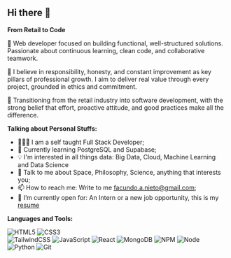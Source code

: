 ## Hi there 👋

**From Retail to Code**

🎯 Web developer focused on building functional, well-structured solutions. Passionate about continuous learning, clean code, and collaborative teamwork.

🧠 I believe in responsibility, honesty, and constant improvement as key pillars of professional growth. I aim to deliver real value through every project, grounded in ethics and commitment.

🚀 Transitioning from the retail industry into software development, with the strong belief that effort, proactive attitude, and good practices make all the difference.

**Talking about Personal Stuffs:**

- 👨🏽‍💻 I am a self taught Full Stack Developer;
- 🌱 Currently learning PostgreSQL and Supabase; 
- 💡 I'm interested in all things data: Big Data, Cloud, Machine Learning and Data Science
- 💬 Talk to me about Space, Philosophy, Science, anything that interests you;
- 📫 How to reach me: Write to me <a href="mailto:tucorreo@gmail.com">facundo.a.nieto@gmail.com</a>;
- 🤔 I’m currently open for: An Intern or a new job opportunity, this is my [resume](https://docs.google.com/document/d/1qjaaozKvyZf53WQ32BHVb_KSnVUydTCX/view)

**Languages and Tools:**  

![HTML5](https://img.shields.io/badge/html5-%23E34F26.svg?style=for-the-badge&logo=html5&logoColor=white) ![CSS3](https://img.shields.io/badge/css3-%231572B6.svg?style=for-the-badge&logo=css3&logoColor=white)   
![TailwindCSS](https://img.shields.io/badge/tailwindcss-%2338B2AC.svg?style=for-the-badge&logo=tailwind-css&logoColor=white) 
![JavaScript](https://img.shields.io/badge/javascript-%23323330.svg?style=for-the-badge&logo=javascript&logoColor=%23F7DF1E) 
![React](https://img.shields.io/badge/react-%2320232a.svg?style=for-the-badge&logo=react&logoColor=%2361DAFB) 
![MongoDB](https://img.shields.io/badge/MongoDB-%234ea94b.svg?style=for-the-badge&logo=mongodb&logoColor=white)
![NPM](https://img.shields.io/badge/NPM-%23CB3837.svg?style=for-the-badge&logo=npm&logoColor=white)
![Node](https://img.shields.io/badge/Node-black?style=for-the-badge&logo=nodedotjs)
![Python](https://img.shields.io/badge/Python-%2314354C.svg?style=for-the-badge&logo=python&logoColor=white)
![Git](https://img.shields.io/badge/git-%23F05033.svg?style=for-the-badge&logo=git&logoColor=white)


